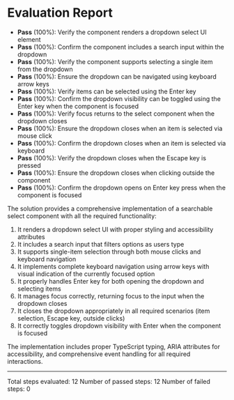 # Evaluation Report

- **Pass** (100%): Verify the component renders a dropdown select UI element
- **Pass** (100%): Confirm the component includes a search input within the dropdown
- **Pass** (100%): Verify the component supports selecting a single item from the dropdown
- **Pass** (100%): Ensure the dropdown can be navigated using keyboard arrow keys
- **Pass** (100%): Verify items can be selected using the Enter key
- **Pass** (100%): Confirm the dropdown visibility can be toggled using the Enter key when the component is focused
- **Pass** (100%): Verify focus returns to the select component when the dropdown closes
- **Pass** (100%): Ensure the dropdown closes when an item is selected via mouse click
- **Pass** (100%): Confirm the dropdown closes when an item is selected via keyboard
- **Pass** (100%): Verify the dropdown closes when the Escape key is pressed
- **Pass** (100%): Ensure the dropdown closes when clicking outside the component
- **Pass** (100%): Confirm the dropdown opens on Enter key press when the component is focused

The solution provides a comprehensive implementation of a searchable select component with all the required functionality:

1. It renders a dropdown select UI with proper styling and accessibility attributes
2. It includes a search input that filters options as users type
3. It supports single-item selection through both mouse clicks and keyboard navigation
4. It implements complete keyboard navigation using arrow keys with visual indication of the currently focused option
5. It properly handles Enter key for both opening the dropdown and selecting items
6. It manages focus correctly, returning focus to the input when the dropdown closes
7. It closes the dropdown appropriately in all required scenarios (item selection, Escape key, outside clicks)
8. It correctly toggles dropdown visibility with Enter when the component is focused

The implementation includes proper TypeScript typing, ARIA attributes for accessibility, and comprehensive event handling for all required interactions.

---

Total steps evaluated: 12
Number of passed steps: 12
Number of failed steps: 0
